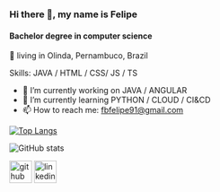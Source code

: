 ### Hi there 👋, my name is Felipe
#### Bachelor degree in computer science
  📌  living in Olinda, Pernambuco, Brazil

Skills: JAVA / HTML / CSS/ JS / TS

- 🔭 I’m currently working on JAVA / ANGULAR 
- 🌱 I’m currently learning PYTHON / CLOUD / CI&CD 
- 📫 How to reach me: fbfelipe91@gmail.com 


[![Top Langs](https://github-readme-stats.vercel.app/api/top-langs/?username=felipexd3)](https://github.com/anuraghazra/github-readme-stats)

![GitHub stats](https://github-readme-stats.vercel.app/api?username=felipexd3&show_icons=true&count_private=true)  

[<img src='https://cdn.jsdelivr.net/npm/simple-icons@3.0.1/icons/github.svg' alt='github' height='40'>](https://github.com/felipexd3)  [<img src='https://cdn.jsdelivr.net/npm/simple-icons@3.0.1/icons/linkedin.svg' alt='linkedin' height='40'>](https://www.linkedin.com/in/felipe-batista-1b355217b/)  

